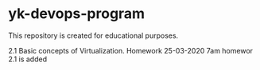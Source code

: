 # yk-devops-program
This repository is created for educational purposes.

2.1 Basic concepts of Virtualization. Homework
25-03-2020 7am homewor 2.1 is added
